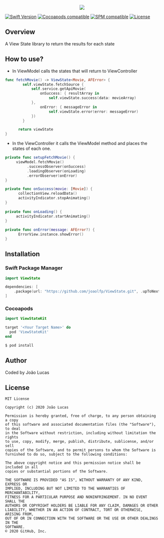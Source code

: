 <p align="center">
    <img src="https://github.com/joaolfp/ViewState/blob/master/logo/logo.png">
</p>

[![Swift Version](https://img.shields.io/badge/Swift-5.0.x-orange.svg)]()
[![Cocoapods compatible](https://img.shields.io/cocoapods/v/ViewStateKit.svg)](https://cocoapods.org/pods/ViewStateKit)
[![SPM compatible](https://img.shields.io/badge/SPM-compatible-brightgreen)](https://swift.org/package-manager)
[![License](https://img.shields.io/github/license/joaolfp/ViewState.svg)](https://github.com/joaolfp/ViewState/blob/master/LICENSE)

## Overview

A View State library to return the results for each state

## How to use?

- In ViewModel calls the states that will return to ViewController

```swift
func fetchMovie() -> ViewState<Movie, AFError> {
        self.viewState.fetchSource {
            self.service.getApiMovie(
                onSuccess: { resultArray in
                    self.viewState.success(data: movieArray)
            },
                onError: { messageError in
                    self.viewState.error(error: messageError)
            })
        }

      return viewState
}
```
- In the ViewController it calls the ViewModel method and places the states of each one.

``` swift
private func setupFetchMovie() {
     viewModel.fetchMovie()
          .successObserver(onSuccess)
          .loadingObserver(onLoading)
          .errorObserver(onError)
}
```

``` swift
private func onSuccess(movie: [Movie]) {
      collectionView.reloadData()
      activityIndicator.stopAnimating()
}
    
private func onLoading() {
     activityIndicator.startAnimating()
}
    
private func onError(message: AFError?) {
      ErrorView.instance.showError()
}
```

## Installation

### Swift Package Manager

```swift
import ViewState
```

```swift
dependencies: [
    .package(url: "https://github.com/joaolfp/ViewState.git", .upToNextMajor(from: "1.0.3"))
]
```

### Cocoapods

```swift
import ViewStateKit
```

```ruby
target '<Your Target Name>' do
  pod 'ViewStateKit'
end
```

```bash
$ pod install
```

## Author
Coded by João Lucas

## License

```
MIT License

Copyright (c) 2020 João Lucas

Permission is hereby granted, free of charge, to any person obtaining a copy
of this software and associated documentation files (the "Software"), to deal
in the Software without restriction, including without limitation the rights
to use, copy, modify, merge, publish, distribute, sublicense, and/or sell
copies of the Software, and to permit persons to whom the Software is
furnished to do so, subject to the following conditions:

The above copyright notice and this permission notice shall be included in all
copies or substantial portions of the Software.

THE SOFTWARE IS PROVIDED "AS IS", WITHOUT WARRANTY OF ANY KIND, EXPRESS OR
IMPLIED, INCLUDING BUT NOT LIMITED TO THE WARRANTIES OF MERCHANTABILITY,
FITNESS FOR A PARTICULAR PURPOSE AND NONINFRINGEMENT. IN NO EVENT SHALL THE
AUTHORS OR COPYRIGHT HOLDERS BE LIABLE FOR ANY CLAIM, DAMAGES OR OTHER
LIABILITY, WHETHER IN AN ACTION OF CONTRACT, TORT OR OTHERWISE, ARISING FROM,
OUT OF OR IN CONNECTION WITH THE SOFTWARE OR THE USE OR OTHER DEALINGS IN THE
SOFTWARE.
© 2020 GitHub, Inc.
```
